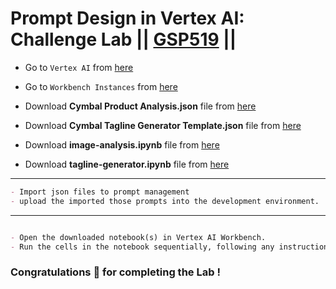 # Prompt Design in Vertex AI: Challenge Lab || [GSP519](https://www.cloudskillsboost.google/focuses/86504?parent=catalog) ||


* Go to `Vertex AI` from [here](https://console.cloud.google.com/vertex-ai)

* Go to `Workbench Instances` from [here](https://console.cloud.google.com/vertex-ai/workbench/instances?)

* Download **Cymbal Product Analysis.json** file from [here](https://drive.google.com/uc?export=download&id=1lwLQOO6-BOE00j9aNochg-sPmSBQ7FSm)

* Download **Cymbal Tagline Generator Template.json** file from [here](https://drive.google.com/uc?export=download&id=1FWwb2Gqd7rlJEIsc2Uyl_LLGlb-dTzA1)

* Download **image-analysis.ipynb** file from [here](https://drive.google.com/uc?export=download&id=1JwtR47BwqLnqOknhNaI8t96nmYJP3Vyj)

* Download **tagline-generator.ipynb** file from [here](https://drive.google.com/uc?export=download&id=1yxaed9gBKbHt2A7v5wHfOmZe51IN1yot)
---

```md
- Import json files to prompt management 
- upload the imported those prompts into the development environment.

```
---
```md

- Open the downloaded notebook(s) in Vertex AI Workbench.
- Run the cells in the notebook sequentially, following any instructions provided in the notebook or the video.

```

### Congratulations 🎉 for completing the Lab !
